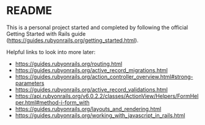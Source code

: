 # README

This is a personal project started and completed by following the official Getting Started with Rails guide (https://guides.rubyonrails.org/getting_started.html).

Helpful links to look into more later:

* https://guides.rubyonrails.org/routing.html
* https://guides.rubyonrails.org/active_record_migrations.html
* https://guides.rubyonrails.org/action_controller_overview.html#strong-parameters
* https://guides.rubyonrails.org/active_record_validations.html
* https://api.rubyonrails.org/v6.0.2.2/classes/ActionView/Helpers/FormHelper.html#method-i-form_with
* https://guides.rubyonrails.org/layouts_and_rendering.html
* https://guides.rubyonrails.org/working_with_javascript_in_rails.html
